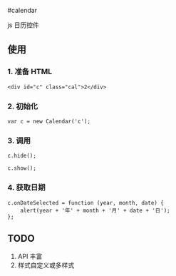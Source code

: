 #calendar

js 日历控件

## 使用

### 1. 准备 HTML

``<div id="c" class="cal">2</div>``

### 2. 初始化

``var c = new Calendar('c');``

### 3. 调用

``c.hide();``

``c.show();``

### 4. 获取日期

```
c.onDateSelected = function (year, month, date) {
    alert(year + '年' + month + '月' + date + '日');
};
```

## TODO

1. API 丰富
2. 样式自定义或多样式
